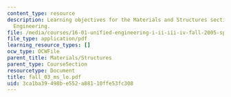 ```yaml
---
content_type: resource
description: Learning objectives for the Materials and Structures section of Unified
  Engineering.
file: /media/courses/16-01-unified-engineering-i-ii-iii-iv-fall-2005-spring-2006/3ca1ba39498be552a88110ffe53fc308_fall_03_ms_lo.pdf
file_type: application/pdf
learning_resource_types: []
ocw_type: OCWFile
parent_title: Materials/Structures
parent_type: CourseSection
resourcetype: Document
title: fall_03_ms_lo.pdf
uid: 3ca1ba39-498b-e552-a881-10ffe53fc308
---
```

